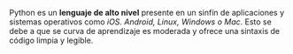 Python es un **lenguaje de alto nivel** presente en un sinfín de aplicaciones y sistemas operativos como _iOS. Android, Linux, Windows o Mac_. 
Esto se debe a que se curva de aprendizaje es moderada y ofrece una sintaxis de código limpia y legible.
